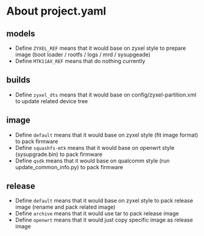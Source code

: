 # About project.yaml

## models

- Define `ZYXEL_REF` means that it would base on zyxel style to prepare image (boot loader / rootfs / logs / mrd / sysupgeade)
- Define `MTK11AX_REF` means that do nothing currently

## builds

- Define `zyxel_dts` means that it would base on config/zyxel-partition.xml to update related device tree

## image

- Define `default` means that it would base on zyxel style (fit image format) to pack firmware
- Define `squashfs-mtk` means that it would base on openwrt style (sysupgrade.bin) to pack firmware
- Define `qsdk` means that it would base on qualcomm style (run update_common_info.py) to pack firmware

## release

- Define `default` means that it would base on zyxel style to pack release image (rename and pack related image)
- Define `archive` means that it would use tar to pack release image
- Define `openwrt` means that it would just copy specific image as release image
